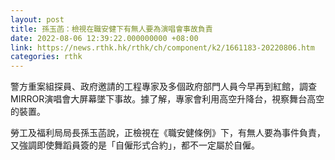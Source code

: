 ```yaml
---
layout: post
title: 孫玉菡：檢視在職安健下有無人要為演唱會事故負責
date: 2022-08-06 12:39:22.000000000 +08:00
link: https://news.rthk.hk/rthk/ch/component/k2/1661183-20220806.htm
categories: rthk
---
```


警方重案組探員、政府邀請的工程專家及多個政府部門人員今早再到紅館，調查MIRROR演唱會大屏幕墜下事故。據了解，專家會利用高空升降台，視察舞台高空的裝置。

勞工及福利局局長孫玉菡說，正檢視在《職安健條例》下，有無人要為事件負責，又強調即使舞蹈員簽的是「自僱形式合約」，都不一定屬於自僱。
